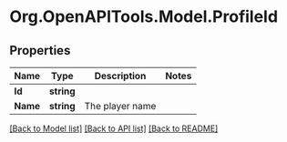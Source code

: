 # Org.OpenAPITools.Model.ProfileId
## Properties

Name | Type | Description | Notes
------------ | ------------- | ------------- | -------------
**Id** | **string** |  | 
**Name** | **string** | The player name | 

[[Back to Model list]](../README.md#documentation-for-models) [[Back to API list]](../README.md#documentation-for-api-endpoints) [[Back to README]](../README.md)

